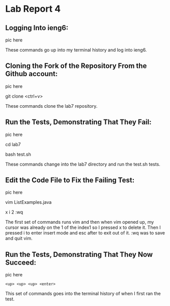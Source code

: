 # Lab Report 4

## Logging Into ieng6:

pic here

<up> <enter>

These commands go up into my terminal history and log into ieng6.
  
## Cloning the Fork of the Repository From the Github account:
  
pic here
  
git <space> clone <ctrl+v> <enter>

These commands clone the lab7 repository.

## Run the Tests, Demonstrating That They Fail:

pic here

cd <space> lab7 <enter>

bash test.sh <enter>

These commands change into the lab7 directory and run the test.sh tests.

## Edit the Code File to Fix the Failing Test:

pic here

vim ListExamples.java <enter>

x i 2 <esc> :wq <enter>

The first set of commands runs vim and then when vim opened up, my cursor was already on the 1 of the index1 so I pressed x to delete it. Then I pressed i to enter insert mode and esc after to exit out of it. :wq was to save and quit vim.

## Run the Tests, Demonstrating That They Now Succeed:

pic here

`<up> <up> <up> <enter>`

This set of commands goes into the terminal history of when I first ran the test.


